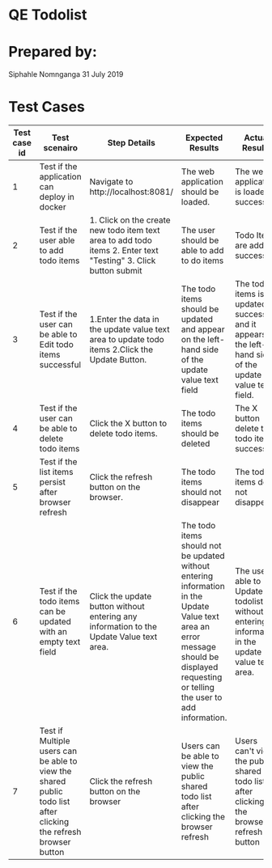 <h1>QE Todolist</h1>
<h1>Prepared by: </h1>
Siphahle Nomnganga
31 July 2019
<h1>Test Cases</h1>

 
Test case id | Test scenairo           | Step Details           | Expected Results| Actual Results| Pass/Fail/Not executed/Suspended| Automated
------------ | -------------  | ------------  | ------------  | ------------  | ------------  | ------------
1|  Test if the application can deploy in docker | Navigate to http://localhost:8081/ | The web application should be loaded.| The web application is loaded successful| Pass | Yes
2|  Test if the user able to add todo items | 1. Click on the create new todo item text area to add todo items 2. Enter text "Testing" 3. Click button submit | The user should be able to add to do items| Todo Items are added successful| Pass | Yes
3|  Test if the user can be able to Edit todo items successful | 1.Enter the data in the update value text area to update todo items 2.Click the Update Button. | The todo items should be updated and appear on the left-hand side of the update value text field| The todo items is updated successful and it appears on the left-hand side of the update value text field.| Pass| Yes
4|  Test if the user can be able to delete todo items  | Click the X button to delete todo items. | The todo items should be deleted | The X button delete the todo items successful. | Pass| Yes
5|  Test if the list items persist after browser refresh  | Click the refresh button on the browser. | The todo items should not disappear | The todo items does not disappear.| Pass| Yes
6|  Test if the todo items can be updated with an empty text field   | Click the update button without entering any information to the Update Value text area.  | The todo items should not be updated without entering information in the Update Value text area an error message should be displayed requesting or telling the user to add information.| The user is able to Update the todolist without entering information in the update value text area. | Fail| Yes
7|  Test if Multiple users can be able to view the shared public todo list after clicking the refresh browser button | Click the refresh button on the browser | Users can be able to view the public shared todo list after clicking the browser refresh| Users can't view the public shared todo list after clicking the browser refresh button| fail| Yes


